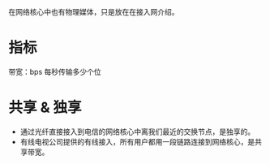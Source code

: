 在网络核心中也有物理媒体，只是放在在接入网介绍。
# 指标
带宽：bps 每秒传输多少个位
# 共享 & 独享
- 通过光纤直接接入到电信的网络核心中离我们最近的交换节点，是独享的。
- 有线电视公司提供的有线接入，所有用户都用一段链路连接到网络核心，是共享带宽。
